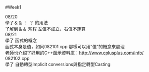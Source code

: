 #Week1    

08/20  
學了＆＆ ！ ？ 的用法  
了解到＆＆ 短程 左值不成立，右值不運算   
08/21  
學了 函式的概念   
函式本身是值，如同082101.cpp 那樣可以用“值”的概念來處理   
老師也介紹了好用的C++函示資料庫：http://www.cplusplus.com/info/   
082102.cpp  
學了 自動轉型Implicit conversions與指定轉型Casting  

